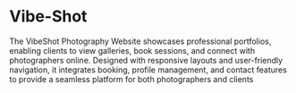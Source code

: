 # Vibe-Shot
The VibeShot Photography Website showcases professional portfolios, enabling clients to view galleries, book sessions, and connect with photographers online. Designed with responsive layouts and user-friendly navigation, it integrates booking, profile management, and contact features to provide a seamless platform for both photographers and clients

